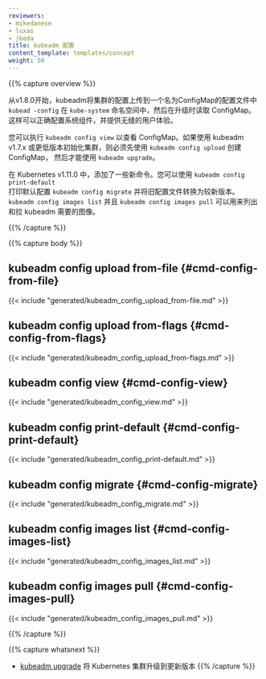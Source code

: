 ```yaml
---
reviewers:
- mikedanese
- luxas
- jbeda
title: kubeadm 配置
content_template: templates/concept
weight: 50
---
```

<!--
---
reviewers:
- mikedanese
- luxas
- jbeda
title: kubeadm config
content_template: templates/concept
weight: 50
---
-->
{{% capture overview %}}

从v1.8.0开始，kubeadm将集群的配置上传到一个名为ConfigMap的配置文件中
 `kubead -config` 在 `kube-system` 命名空间中，然后在升级时读取 ConfigMap。
这样可以正确配置系统组件，并提供无缝的用户体验。

<!--
Beginning with v1.8.0, kubeadm uploads the configuration of your cluster to a ConfigMap called
`kubeadm-config` in the `kube-system` namespace, and later reads the ConfigMap when upgrading.
This enables correct configuration of system components, and provides a seamless user experience.
-->
您可以执行 `kubeadm config view` 以查看 ConfigMap。如果使用 kubeadm v1.7.x
或更低版本初始化集群，则必须先使用 `kubeadm config upload` 创建 ConfigMap，
然后才能使用 `kubeadm upgrade`。
<!--
You can execute `kubeadm config view` to view the ConfigMap. If you initialized your cluster using
kubeadm v1.7.x or lower, you must use `kubeadm config upload` to create the ConfigMap before you
may use `kubeadm upgrade`.
-->

在 Kubernetes v1.11.0 中，添加了一些新命令。您可以使用 `kubeadm config print-default`  
打印默认配置 `kubeadm config migrate` 并将旧配置文件转换为较新版本。
`kubeadm config images list` 并且 `kubeadm config images pull` 可以用来列出和拉 kubeadm 需要的图像。
<!--
In Kubernetes v1.11.0, some new commands were added. You can use `kubeadm config print-default`
to print the default configuration and `kubeadm config migrate` to convert your old configuration
files to a newer version. `kubeadm config images list` and `kubeadm config images pull` can be used
to list and pull the images that kubeadm requires.
-->

{{% /capture %}}

{{% capture body %}}
## kubeadm config upload from-file {#cmd-config-from-file}
{{< include "generated/kubeadm_config_upload_from-file.md" >}}

## kubeadm config upload from-flags {#cmd-config-from-flags}
{{< include "generated/kubeadm_config_upload_from-flags.md" >}}

## kubeadm config view {#cmd-config-view}
{{< include "generated/kubeadm_config_view.md" >}}

## kubeadm config print-default {#cmd-config-print-default}
{{< include "generated/kubeadm_config_print-default.md" >}}

## kubeadm config migrate {#cmd-config-migrate}
{{< include "generated/kubeadm_config_migrate.md" >}}

## kubeadm config images list {#cmd-config-images-list}
{{< include "generated/kubeadm_config_images_list.md" >}}

## kubeadm config images pull {#cmd-config-images-pull}
{{< include "generated/kubeadm_config_images_pull.md" >}}

{{% /capture %}}

{{% capture whatsnext %}}
* [kubeadm upgrade](/docs/reference/setup-tools/kubeadm/kubeadm-upgrade/) 将 Kubernetes 集群升级到更新版本
{{% /capture %}}

<!--
* [kubeadm upgrade](/docs/reference/setup-tools/kubeadm/kubeadm-upgrade/) to upgrade a Kubernetes cluster to a newer version
-->
